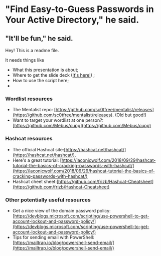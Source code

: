 # "Find Easy-to-Guess Passwords in Your Active Directory," he said.

## "It'll be fun," he said.

Hey! This is a readme file.

It needs things like 

* What this presentation is about;
* Where to get the slide deck ([It's here!](https://docs.google.com/presentation/d/14rw4tLiVrDzuWUMbtwyxtE2iy2hHnUT8N8RdxkZFgds/edit?usp=sharing)) ;
* How to use the script here;
* 

### Wordlist resources
* The Mentalist repo: [https://github.com/sc0tfree/mentalist/releases](https://github.com/sc0tfree/mentalist/releases). (Old but good!)
* Want to target your wordlist at one person?: [https://github.com/Mebus/cupp](https://github.com/Mebus/cupp)

### Hashcat resources
* The official Hashcat site:[https://hashcat.net/hashcat/](https://hashcat.net/hashcat/).
* Here's a great tutorial: [https://laconicwolf.com/2018/09/29/hashcat-tutorial-the-basics-of-cracking-passwords-with-hashcat/](https://laconicwolf.com/2018/09/29/hashcat-tutorial-the-basics-of-cracking-passwords-with-hashcat/)
* Hashcat cheet sheet:[https://github.com/frizb/Hashcat-Cheatsheet](https://github.com/frizb/Hashcat-Cheatsheet)

### Other potentially useful resources
* Get a nice view of the domain password policy: [https://devblogs.microsoft.com/scripting/use-powershell-to-get-account-lockout-and-password-policy/](https://devblogs.microsoft.com/scripting/use-powershell-to-get-account-lockout-and-password-policy/)
* Tips for sending email with PowerShell: [https://mailtrap.io/blog/powershell-send-email/](https://mailtrap.io/blog/powershell-send-email/)
